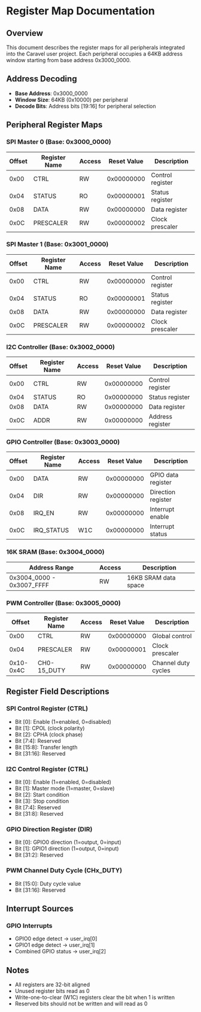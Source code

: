 # Register Map Documentation

## Overview

This document describes the register maps for all peripherals integrated into the Caravel user project. Each peripheral occupies a 64KB address window starting from base address 0x3000_0000.

## Address Decoding

- **Base Address**: 0x3000_0000
- **Window Size**: 64KB (0x10000) per peripheral
- **Decode Bits**: Address bits [19:16] for peripheral selection

## Peripheral Register Maps

### SPI Master 0 (Base: 0x3000_0000)

| Offset | Register Name | Access | Reset Value | Description |
|--------|---------------|--------|-------------|-------------|
| 0x00   | CTRL          | RW     | 0x00000000  | Control register |
| 0x04   | STATUS        | RO     | 0x00000001  | Status register |
| 0x08   | DATA          | RW     | 0x00000000  | Data register |
| 0x0C   | PRESCALER     | RW     | 0x00000002  | Clock prescaler |

### SPI Master 1 (Base: 0x3001_0000)

| Offset | Register Name | Access | Reset Value | Description |
|--------|---------------|--------|-------------|-------------|
| 0x00   | CTRL          | RW     | 0x00000000  | Control register |
| 0x04   | STATUS        | RO     | 0x00000001  | Status register |
| 0x08   | DATA          | RW     | 0x00000000  | Data register |
| 0x0C   | PRESCALER     | RW     | 0x00000002  | Clock prescaler |

### I2C Controller (Base: 0x3002_0000)

| Offset | Register Name | Access | Reset Value | Description |
|--------|---------------|--------|-------------|-------------|
| 0x00   | CTRL          | RW     | 0x00000000  | Control register |
| 0x04   | STATUS        | RO     | 0x00000000  | Status register |
| 0x08   | DATA          | RW     | 0x00000000  | Data register |
| 0x0C   | ADDR          | RW     | 0x00000000  | Address register |

### GPIO Controller (Base: 0x3003_0000)

| Offset | Register Name | Access | Reset Value | Description |
|--------|---------------|--------|-------------|-------------|
| 0x00   | DATA          | RW     | 0x00000000  | GPIO data register |
| 0x04   | DIR           | RW     | 0x00000000  | Direction register |
| 0x08   | IRQ_EN        | RW     | 0x00000000  | Interrupt enable |
| 0x0C   | IRQ_STATUS    | W1C    | 0x00000000  | Interrupt status |

### 16K SRAM (Base: 0x3004_0000)

| Address Range | Access | Description |
|---------------|--------|-------------|
| 0x3004_0000 - 0x3007_FFFF | RW | 16KB SRAM data space |

### PWM Controller (Base: 0x3005_0000)

| Offset | Register Name | Access | Reset Value | Description |
|--------|---------------|--------|-------------|-------------|
| 0x00   | CTRL          | RW     | 0x00000000  | Global control |
| 0x04   | PRESCALER     | RW     | 0x00000001  | Clock prescaler |
| 0x10-0x4C | CH0-15_DUTY | RW     | 0x00000000  | Channel duty cycles |

## Register Field Descriptions

### SPI Control Register (CTRL)
- Bit [0]: Enable (1=enabled, 0=disabled)
- Bit [1]: CPOL (clock polarity)
- Bit [2]: CPHA (clock phase)
- Bit [7:4]: Reserved
- Bit [15:8]: Transfer length
- Bit [31:16]: Reserved

### I2C Control Register (CTRL)
- Bit [0]: Enable (1=enabled, 0=disabled)
- Bit [1]: Master mode (1=master, 0=slave)
- Bit [2]: Start condition
- Bit [3]: Stop condition
- Bit [7:4]: Reserved
- Bit [31:8]: Reserved

### GPIO Direction Register (DIR)
- Bit [0]: GPIO0 direction (1=output, 0=input)
- Bit [1]: GPIO1 direction (1=output, 0=input)
- Bit [31:2]: Reserved

### PWM Channel Duty Cycle (CHx_DUTY)
- Bit [15:0]: Duty cycle value
- Bit [31:16]: Reserved

## Interrupt Sources

### GPIO Interrupts
- GPIO0 edge detect → user_irq[0]
- GPIO1 edge detect → user_irq[1]
- Combined GPIO status → user_irq[2]

## Notes

- All registers are 32-bit aligned
- Unused register bits read as 0
- Write-one-to-clear (W1C) registers clear the bit when 1 is written
- Reserved bits should not be written and will read as 0